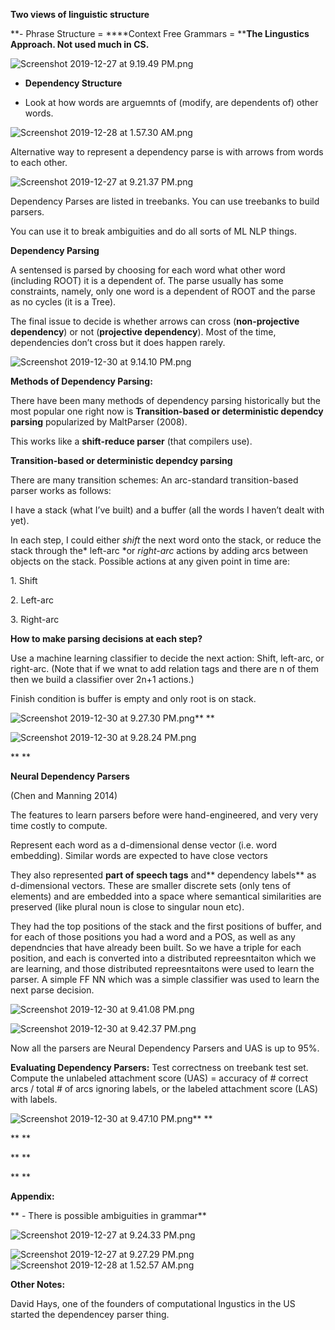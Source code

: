 **Two views of linguistic structure**

**- Phrase Structure = ****Context Free Grammars = ****The Lingustics Approach. Not used much in CS.**

![Screenshot 2019-12-27 at 9.19.49 PM.png](/assets/blog_resources/72E4561820FF4BBAE09A8BCDC0C18018.png)

- **Dependency Structure**

 - Look at how words are arguemnts of (modify, are dependents of) other words.

![Screenshot 2019-12-28 at 1.57.30 AM.png](/assets/blog_resources/4ABE6751CFD05A20C0235B830E2A9BC5.png)

Alternative way to represent a dependency parse is with arrows from words to each other.

![Screenshot 2019-12-27 at 9.21.37 PM.png](/assets/blog_resources/312A5641F0B60598DA97B039B47D6AA6.png)

Dependency Parses are listed in treebanks. You can use treebanks to build parsers.

You can use it to break ambiguities and do all sorts of ML NLP things.

**Dependency Parsing**

A sentensed is parsed by choosing for each word what other word (including ROOT) it is a dependent of. The parse usually has some constraints, namely, only one word is a dependent of ROOT and the parse as no cycles (it is a Tree). 

The final issue to decide is whether arrows can cross (**non-projective dependency**) or not (**projective dependency**). Most of the time, dependencies don’t cross but it does happen rarely. 

![Screenshot 2019-12-30 at 9.14.10 PM.png](/assets/blog_resources/859B5D61D4C898441D07A6DFA214628C.png)

**Methods of Dependency Parsing:**

There have been many methods of dependency parsing historically but the most popular one right now is **Transition-based or deterministic dependcy parsing** popularized by MaltParser (2008).

This works like a **shift-reduce parser** (that compilers use).

**Transition-based or deterministic dependcy parsing**

There are many transition schemes: An arc-standard transition-based parser works as follows:

I have a stack (what I’ve built) and a buffer (all the words I haven’t dealt with yet).

In each step, I could either *shift* the next word onto the stack, or reduce the stack through the* left-arc *or *right-arc* actions by adding arcs between objects on the stack. Possible actions at any given point in time are:

 1\. Shift

 2\. Left-arc

 3\. Right-arc

**How to make parsing decisions at each step?**

Use a machine learning classifier to decide the next action: Shift, left-arc, or right-arc. (Note that if we wnat to add relation tags and there are n of them then we build a classifier over 2n+1 actions.)

Finish condition is buffer is empty and only root is on stack.

![Screenshot 2019-12-30 at 9.27.30 PM.png](/assets/blog_resources/69F11E4DDE502827F76CA330CEE8EAD7.png)**
**

![Screenshot 2019-12-30 at 9.28.24 PM.png](/assets/blog_resources/23E2C6BF37C3DF27D7972627DB1C0544.png)

**
**

**Neural Dependency Parsers**

(Chen and Manning 2014)

The features to learn parsers before were hand-engineered, and very very time costly to compute. 

Represent each word as a d-dimensional dense vector (i.e. word embedding). Similar words are expected to have close vectors

They also represented **part of speech tags** and** dependency labels** as d-dimensional vectors. These are smaller discrete sets (only tens of elements) and are embedded into a space where semantical similarities are preserved (like plural noun is close to singular noun etc). 

They had the top positions of the stack and the first positions of buffer, and for each of those positions you had a word and a POS, as well as any dependncies that have already been built. So we have a triple for each position, and each is converted into a distributed repreesntaiton which we are learning, and those distributed repreesntaitons were used to learn the parser. A simple FF NN which was a simple classifier was used to learn the next parse decision.

![Screenshot 2019-12-30 at 9.41.08 PM.png](/assets/blog_resources/A62F98DD907EF9FC770A793760F39CD2.png)

![Screenshot 2019-12-30 at 9.42.37 PM.png](/assets/blog_resources/F4AAF371D281A18C8D6C241DB21ED491.png)

Now all the parsers are Neural Dependency Parsers and UAS is up to 95%.

**Evaluating Dependency Parsers:** Test correctness on treebank test set. Compute the unlabeled attachment score (UAS) = accuracy of \# correct arcs / total \# of arcs ignoring labels, or the labeled attachment score (LAS) with labels.

![Screenshot 2019-12-30 at 9.47.10 PM.png](/assets/blog_resources/EBCA6363C084B50F2BA02B2300595980.png)**
**

**
**

**
**

**
**

**Appendix:**

** - There is possible ambiguities in grammar**

![Screenshot 2019-12-27 at 9.24.33 PM.png](/assets/blog_resources/6D759036B2F5FB6D08FC63198F331593.png)

![Screenshot 2019-12-27 at 9.27.29 PM.png](/assets/blog_resources/3F99608B9FBA7553B8DF60D98EB483A2.png)![Screenshot 2019-12-28 at 1.52.57 AM.png](/assets/blog_resources/74F6F1A94642F00FA2FBA654E97E29E7.png)

**Other Notes:** 

David Hays, one of the founders of computational lngustics in the US started the dependencey parser thing.
